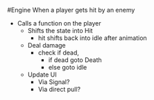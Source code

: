 
#Engine 
When a player gets hit by an enemy
- Calls a function on the player
	- Shifts the state into Hit
		- hit shifts back into idle after animation
	- Deal damage
		- check if dead,
			- if dead goto Death
			- else goto idle
	- Update UI
		- Via Signal?
		- Via direct pull?
	